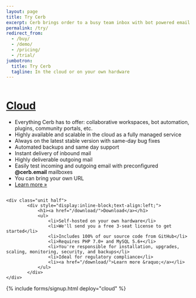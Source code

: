 ```yaml
---
layout: page
title: Try Cerb
excerpt: Cerb brings order to a busy team inbox with bot powered email management and workflow automation. Start a free evaluation with no time limit.
permalink: /try/
redirect_from:
  - /buy/
  - /demo/
  - /pricing/
  - /trial/
jumbotron: 
  title: Try Cerb
  tagline: In the cloud or on your own hardware
---
```


<div class="grid">
	<div class="unit half">
			<div style="display:inline-block;text-align:left;">
				<h1><a href="/cloud/">Cloud</a></h1>
				<ul>
					<li>Everything Cerb has to offer: collaborative workspaces, bot automation, plugins, community portals, etc.</li>
					<li>Highly available and scalable in the cloud as a fully managed service</li>
					<li>Always on the latest stable version with same-day bug fixes</li>
					<li>Automated backups and same day support</li>
					<li>Instant delivery of inbound mail</li>
					<li>Highly deliverable outgoing mail</li>
					<li>Easily test incoming and outgoing email with preconfigured <b>@cerb.email</b> mailboxes</li>
					<li>You can bring your own URL</li>
					<li><a href="/cloud/">Learn more &raquo;</a></li>
				</ul>
			</div>
	</div>
	
	<div class="unit half">
			<div style="display:inline-block;text-align:left;">
				<h1><a href="/download/">Download</a></h1>
				<ul>
					<li>Self-hosted on your own hardware</li>
					<li>We'll send you a free 3-seat license to get started</li>
					<li>Includes 100% of our source code from GitHub</li>
					<li>Requires PHP 7.0+ and MySQL 5.6+</li>
					<li>You're responsible for installation, upgrades, scaling, monitoring, security, and backups</li>
					<li>Ideal for regulatory compliance</li>
					<li><a href="/download/">Learn more &raquo;</a></li>
				</ul>
			</div>
	</div>
</div>

{% include forms/signup.html deploy="cloud" %}